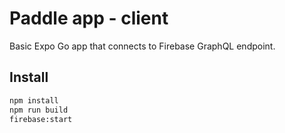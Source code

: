 # Paddle app - client

Basic Expo Go app that connects to Firebase GraphQL endpoint.

## Install


```sh
npm install
npm run build
firebase:start
```